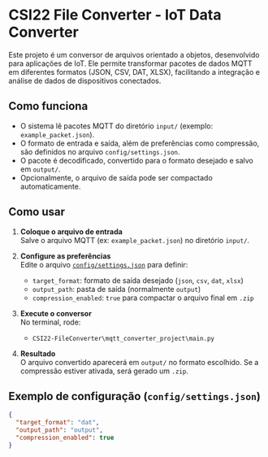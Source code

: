 # CSI22 File Converter - IoT Data Converter

Este projeto é um conversor de arquivos orientado a objetos, desenvolvido para aplicações de IoT. Ele permite transformar pacotes de dados MQTT em diferentes formatos (JSON, CSV, DAT, XLSX), facilitando a integração e análise de dados de dispositivos conectados.

## Como funciona

- O sistema lê pacotes MQTT do diretório `input/` (exemplo: `example_packet.json`).
- O formato de entrada e saída, além de preferências como compressão, são definidos no arquivo `config/settings.json`.
- O pacote é decodificado, convertido para o formato desejado e salvo em `output/`.
- Opcionalmente, o arquivo de saída pode ser compactado automaticamente.

## Como usar

1. **Coloque o arquivo de entrada**  
   Salve o arquivo MQTT (ex: `example_packet.json`) no diretório `input/`.

2. **Configure as preferências**  
   Edite o arquivo [`config/settings.json`](config/settings.json) para definir:
   - `target_format`: formato de saída desejado (`json`, `csv`, `dat`, `xlsx`)
   - `output_path`: pasta de saída (normalmente `output`)
   - `compression_enabled`: `true` para compactar o arquivo final em `.zip`

3. **Execute o conversor**  
   No terminal, rode:
   - `CSI22-FileConverter\mqtt_converter_project\main.py`


4. **Resultado**  
O arquivo convertido aparecerá em `output/` no formato escolhido. Se a compressão estiver ativada, será gerado um `.zip`.

## Exemplo de configuração (`config/settings.json`)
```json
{
  "target_format": "dat",
  "output_path": "output",
  "compression_enabled": true
}